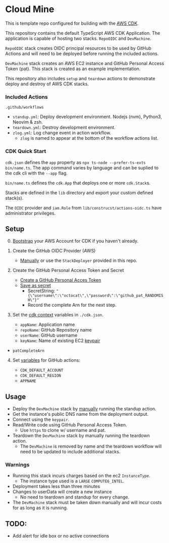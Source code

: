 # Cloud Mine

This is template repo configured for building with the [AWS CDK](https://docs.aws.amazon.com/cdk/api/v2/).

This repository contains the default TypeScript AWS CDK Application. The application is capable of hosting two stacks. `RepoOIDC` and `DevMachine`.

`RepoOIDC` stack creates OIDC principal resources to be used by GitHub Actions and will need to be deployed before running the included actions.

`DevMachine` stack creates an AWS EC2 instance and GitHub Personal Access Token (pat). This stack is created as an example implementation.

This repository also includes `setup` and `teardown` actions to demonstrate deploy and destroy of AWS CDK stacks.

### Included Actions

`.github/workflows`

- `standup.yml`: Deploy development environment. Nodejs (nvm), Python3, Neovim & zsh.
- `teardown.yml`: Destroy development environment.
- `zlog.yml`: Log change event in action workflow.
  - `zlog` is named to appear at the bottom of the workflow actions list.

### CDK Quick Start

`cdk.json` defines the `app` property as `npx ts-node --prefer-ts-exts bin/name.ts`. The app command varies by language and can be suplied to the cdk cli with the `--app` flag.

`bin/name.ts` defines the `cdk.App` that deploys one or more `cdk.Stack`s.

Stacks are defined in the `lib` directory and export your custom defined stack(s).

The `OIDC` provider and `iam.Role` from `lib/construcst/actions-oidc.ts` have administrator privileges.

## Setup

0. [Bootstrap](https://docs.aws.amazon.com/cdk/v2/guide/bootstrapping.html) your AWS Account for CDK if you haven't already.

1. Create the GitHub OIDC Provider (AWS)
    - [Manually](https://docs.github.com/en/actions/deployment/security-hardening-your-deployments/configuring-openid-connect-in-amazon-web-services) or use the `StackDeployer` provided in this repo.

2. Create the GitHub Personal Access Token and Secret
    - [Create a GitHub Personal Acces Token](https://docs.github.com/en/authentication/keeping-your-account-and-data-secure/managing-your-personal-access-tokens)
    - [Save as secret](https://docs.aws.amazon.com/secretsmanager/latest/userguide/create_secret.html)
      - SecretString: `"{\"username\":\"octocat\",\"password\":\"github_pat_RANDOMISH\"}"`
      - Record the complete Arn for the next step.

3. Set the [cdk context](https://docs.aws.amazon.com/cdk/v2/guide/cli.html#cli-config) variables in `./cdk.json`.

    - `appName`: Application name
    - `repoName`: GitHub Repository name
    - `userName`: GitHub username
    - `keyName`: Name of existing EC2 [keypair](https://docs.aws.amazon.com/AWSEC2/latest/UserGuide/ec2-launch-instance-wizard.html#liw-key-pair)
  - `patCompleteArn`

4. Set [variables](https://docs.github.com/en/actions/learn-github-actions/variables) for GitHub actions:

    - `CDK_DEFAULT_ACCOUNT`
    - `CDK_DEFAULT_REGION`
    - `APPNAME`

## Usage

  - Deploy the `DevMachine` stack by [manually](https://docs.github.com/en/actions/using-workflows/manually-running-a-workflow) running the standup action.
  - Get the instance's public DNS name from the deployment output.
  - Connect using the `keypair`.
  - Read/Write code using GitHub Personal Access Token.
    - Use `https` to clone w/ username and pat.
  - Teardown the `DevMachine` stack by manually running the teardown action.
    - The `DevMachine` is removed by name and the teardown workflow will need to be updated to include additional stacks.

### Warnings

- Running this stack incurs charges based on the ec2 `InstanceType`.
  - The instance type used is a `LARGE` `COMPUTE6_INTEL`.
- Deployment takes less than three minutes
- Changes to userData will create a new instance
  - No need to teardown and standup for every change.
- The `DevMachine` stack must be taken down manually and will incur costs for as long as it is running.

## TODO:

- Add alert for idle box or no active connections
